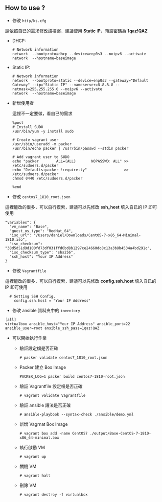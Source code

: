 ## How to use ?

* 修改 `http/ks.cfg`

請依照自已的需求修改該檔案，建議使用 **Static IP**，預設密碼為 **1qaz!QAZ**

  * DHCP:

    ```
    # Network information
    network  --bootproto=dhcp --device=enp0s3 --noipv6 --activate
    network  --hostname=baseimage
    ```

  * Static IP:

    ```
    # Network information
    network  --bootproto=static --device=enp0s3 --gateway="Default Gateway" --ip="Static IP" --nameserver=8.8.8.8 --netmask=255.255.255.0 --noipv6 --activate
    network  --hostname=baseimage
    ```

  * 新增使用者

    這裡不一定要做，看自已的需求
  
    ```
    %post
    # Install SUDO
    /usr/bin/yum -y install sudo
    
    # Create vagrant user
    /usr/sbin/useradd -m packer
    /usr/bin/echo packer | /usr/bin/passwd --stdin packer
    
    # Add vagrant user to SUDO
    echo "packer        ALL=(ALL)       NOPASSWD: ALL" >> /etc/sudoers.d/packer
    echo "Defaults:packer !requiretty"                 >> /etc/sudoers.d/packer
    chmod 0440 /etc/sudoers.d/packer
    
    %end
    ```

* 修改 `centos7_1810_root.json`

這裡能改的很多，可以自行摸索，建議可以先修改 **ssh_host** 填入自已的 IP 即可使用

```
"variables": {
  "vm_name": "Base",
  "guest_os_type": "RedHat_64",
  "iso_url": "/Users/daniel/Downloads/CentOS-7-x86_64-Minimal-1810.iso",
  "iso_checksum": "38d5d51d9d100fd73df031ffd6bd8b1297ce24660dc8c13a3b8b4534a4bd291c",
  "iso_checksum_type": "sha256",
  "ssh_host": "Your IP Address"
}
```

* 修改 `Vagrantfile`

這裡能改的很多，可以自行摸索，建議可以先修改 **config.ssh.host** 填入自已的 IP 即可使用

```
  # Setting SSH Config.
    config.ssh.host = "Your IP Address"
```

* 修改 ansible 資料夾中的 `inventory`

```
[all]
virtualbox ansible_host="Your IP Address" ansible_port=22 ansible_user=root ansible_ssh_pass=1qaz!QAZ
``` 

* 可以開始執行作業

  * 驗証設定檔是否正確

    ```
    # packer validate centos7_1810_root.json
    ```

  * Packer 建立 Box Image

    ```
    PACKER_LOG=1 packer build centos7-1810-root.json
    ```

  * 驗証 Vagrantfile 設定檔是否正確

    ```
    # vagrant validate Vagrantfile
    ```

  * 驗証 ansible 語法是否正確 

    ```
    # ansible-playbook --syntax-check ./ansible/demo.yml
    ```

  * 新增 Vagrnat Box Image

    ```
    # vagrant box add -name CentOS7 ./output/Base-CentOS-7-1810-x86_64-minimal.box
    ```

  * 執行啟動 VM

    ```
    # vagrant up
    ```

  * 關機 VM

    ```
    # vagrant halt
    ```

  * 刪除 VM
  
    ```
    # vagrant destroy -f virtualbox
    ```
